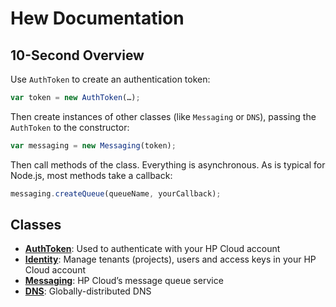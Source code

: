 # Hew Documentation

## 10-Second Overview

Use `AuthToken` to create an authentication token:

```js
var token = new AuthToken(…);
```

Then create instances of other classes (like `Messaging` or `DNS`), passing the `AuthToken` to the constructor:

```js
var messaging = new Messaging(token);
```

Then call methods of the class. Everything is asynchronous. As is typical for Node.js, most methods take a callback:

```js
messaging.createQueue(queueName, yourCallback);
```

## Classes

* [**AuthToken**](authtoken.md): Used to authenticate with your HP Cloud account
* [**Identity**](identity.md): Manage tenants (projects), users and access keys in your HP Cloud account
* [**Messaging**](messaging.md): HP Cloud’s message queue service
* [**DNS**](dns.md): Globally-distributed DNS
